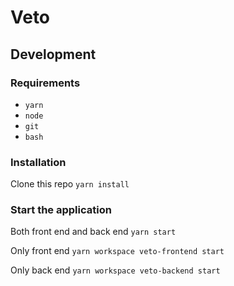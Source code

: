 Veto
===

## Development
### Requirements
* `yarn`
* `node`
* `git`
* `bash`

### Installation
Clone this repo
`yarn install`

### Start the application
Both front end and back end
`yarn start`

Only front end
`yarn workspace veto-frontend start`

Only back end
`yarn workspace veto-backend start`
